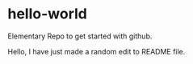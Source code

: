 # hello-world
Elementary Repo to get started with github.

Hello, I have just made a random edit to README file.
